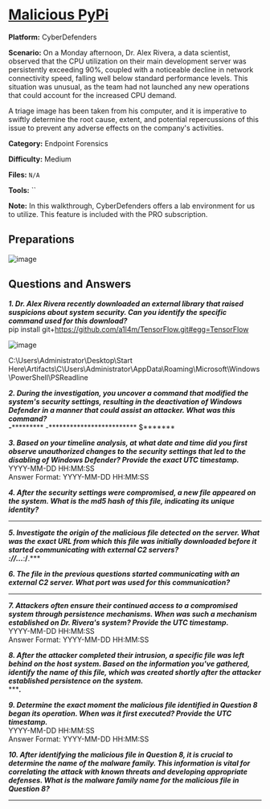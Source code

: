 # <a href="https://cyberdefenders.org/blueteam-ctf-challenges/malicious-pypi/">Malicious PyPi</a>

**Platform:** CyberDefenders

**Scenario:** On a Monday afternoon, Dr. Alex Rivera, a data scientist, observed that the CPU utilization on their main development server was persistently exceeding 90%, coupled with a noticeable decline in network connectivity speed, falling well below standard performance levels. This situation was unusual, as the team had not launched any new operations that could account for the increased CPU demand.

A triage image has been taken from his computer, and it is imperative to swiftly determine the root cause, extent, and potential repercussions of this issue to prevent any adverse effects on the company's activities.

**Category:** Endpoint Forensics

**Difficulty:** Medium

**Files:** `N/A`

**Tools:** `` 

**Note:** In this walkthrough, CyberDefenders offers a lab environment for us to utilize. This feature is included with the PRO subscription.

## **Preparations** 

![image](https://github.com/user-attachments/assets/bc3c12fb-0680-4ce0-a2e7-a1f1a28f1bac)

  
## **Questions and Answers**

***1. Dr. Alex Rivera recently downloaded an external library that raised suspicions about system security. Can you identify the specific command used for this download?***  
pip install git+https://github.com/a1l4m/TensorFlow.git#egg=TensorFlow

![image](https://github.com/user-attachments/assets/cba54d19-7ad6-458b-ac61-9c525a65b243)

C:\Users\Administrator\Desktop\Start Here\Artifacts\C\Users\Administrator\AppData\Roaming\Microsoft\Windows\PowerShell\PSReadline

***2. During the investigation, you uncover a command that modified the system's security settings, resulting in the deactivation of Windows Defender in a manner that could assist an attacker. What was this command?***  
***-************ -************************* $*******  

***3. Based on your timeline analysis, at what date and time did you first observe unauthorized changes to the security settings that led to the disabling of Windows Defender? Provide the exact UTC timestamp.***  
YYYY-MM-DD HH:MM:SS  
Answer Format: YYYY-MM-DD HH:MM:SS  

***4. After the security settings were compromised, a new file appeared on the system. What is the md5 hash of this file, indicating its unique identity?***  
********************************  

***5. Investigate the origin of the malicious file detected on the server. What was the exact URL from which this file was initially downloaded before it started communicating with external C2 servers?***  
****://*.**.**.***:****/****.***  

***6. The file in the previous questions started communicating with an external C2 server. What port was used for this communication?***  
****  

***7. Attackers often ensure their continued access to a compromised system through persistence mechanisms. When was such a mechanism established on Dr. Rivera's system? Provide the UTC timestamp.***  
YYYY-MM-DD HH:MM:SS  
Answer Format: YYYY-MM-DD HH:MM:SS  

***8. After the attacker completed their intrusion, a specific file was left behind on the host system. Based on the information you've gathered, identify the name of this file, which was created shortly after the attacker established persistence on the system.***  
******.***  

***9. Determine the exact moment the malicious file identified in Question 8 began its operation. When was it first executed? Provide the UTC timestamp.***  
YYYY-MM-DD HH:MM:SS  
Answer Format: YYYY-MM-DD HH:MM:SS  

***10. After identifying the malicious file in Question 8, it is crucial to determine the name of the malware family. This information is vital for correlating the attack with known threats and developing appropriate defenses. What is the malware family name for the malicious file in Question 8?***  
******
